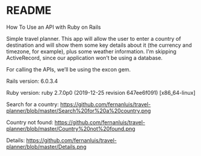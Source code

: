 # README

How To Use an API with Ruby on Rails

Simple travel planner. This app will allow the user to enter a country of destination and will show them some key details about it (the currency and timezone, for example), plus some weather information. I'm skipping ActiveRecord, since our application won’t be using a database.

For calling the APIs, we’ll be using the excon gem.

Rails version: 6.0.3.4

Ruby version: ruby 2.7.0p0 (2019-12-25 revision 647ee6f091) [x86_64-linux]

Search  for a country:
https://github.com/fernanluis/travel-planner/blob/master/Search%20for%20a%20country.png

Country not found:
https://github.com/fernanluis/travel-planner/blob/master/Country%20not%20found.png

Details:
https://github.com/fernanluis/travel-planner/blob/master/Details.png
